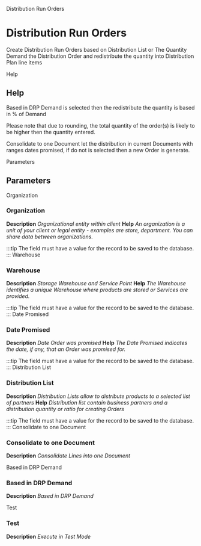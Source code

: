 
Distribution Run Orders
# Distribution Run Orders


Create Distribution Run Orders based on Distribution List or The Quantity Demand the Distribution Order and redistribute the quantity into Distribution Plan line items

Help
## Help

Based in DRP Demand is selected then the  redistribute the quantity is based in % of Demand

Please note that due to rounding, the total quantity of the order(s) is likely to be higher then the quantity entered.

Consolidate to one Document let the distribution in current Documents with ranges dates promised, if do not is selected then a new Order is generate.

Parameters
## Parameters


Organization
### Organization

**Description**
 *Organizational entity within client*
**Help**
 *An organization is a unit of your client or legal entity - examples are store, department. You can share data between organizations.*

:::tip
The field must have a value for the record to be saved to the database.
:::
Warehouse
### Warehouse

**Description**
 *Storage Warehouse and Service Point*
**Help**
 *The Warehouse identifies a unique Warehouse where products are stored or Services are provided.*

:::tip
The field must have a value for the record to be saved to the database.
:::
Date Promised
### Date Promised

**Description**
 *Date Order was promised*
**Help**
 *The Date Promised indicates the date, if any, that an Order was promised for.*

:::tip
The field must have a value for the record to be saved to the database.
:::
Distribution List
### Distribution List

**Description**
 *Distribution Lists allow to distribute products to a selected list of partners*
**Help**
 *Distribution list contain business partners and a distribution quantity or ratio for creating Orders*

:::tip
The field must have a value for the record to be saved to the database.
:::
Consolidate to one Document
### Consolidate to one Document

**Description**
 *Consolidate Lines into one Document*

Based in DRP Demand
### Based in DRP Demand

**Description**
 *Based in DRP Demand*

Test
### Test

**Description**
 *Execute in Test Mode*
